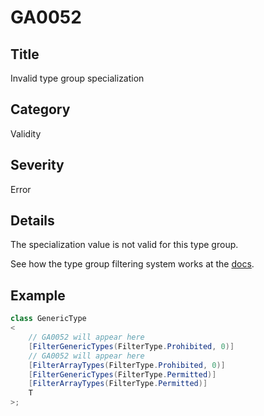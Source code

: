 # GA0052

## Title
Invalid type group specialization

## Category
Validity

## Severity
Error

## Details
The specialization value is not valid for this type group.

See how the type group filtering system works at the [docs](../usage/type-group-filters.md).

## Example
```csharp
class GenericType
<
    // GA0052 will appear here
    [FilterGenericTypes(FilterType.Prohibited, 0)]
    // GA0052 will appear here
    [FilterArrayTypes(FilterType.Prohibited, 0)]
    [FilterGenericTypes(FilterType.Permitted)]
    [FilterArrayTypes(FilterType.Permitted)]
    T
>;
```